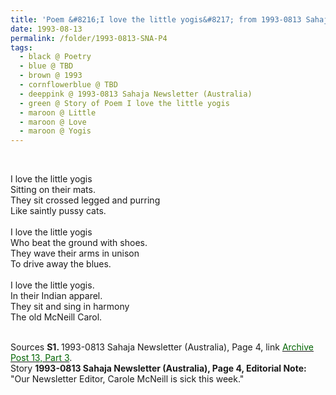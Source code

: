 ```yaml
---
title: 'Poem &#8216;I love the little yogis&#8217; from 1993-0813 Sahaja Newsletter (Australia), Page 4'
date: 1993-08-13
permalink: /folder/1993-0813-SNA-P4
tags:
  - black @ Poetry
  - blue @ TBD
  - brown @ 1993
  - cornflowerblue @ TBD
  - deeppink @ 1993-0813 Sahaja Newsletter (Australia)
  - green @ Story of Poem I love the little yogis
  - maroon @ Little
  - maroon @ Love
  - maroon @ Yogis
---
```


<br>

<p>
I love the little yogis<br>
Sitting on their mats.<br>
They sit crossed legged and purring<br>
Like saintly pussy cats.<br>
<br>
I love the little yogis<br>
Who beat the ground with shoes.<br>
They wave their arms in unison<br>
To drive away the blues.<br>
<br>
I love the little yogis.<br>
In their Indian apparel.<br>
They sit and sing in harmony<br>
The old McNeill Carol.<br>
</p>

<br>

<wave-list>
<list-title color="DarkSeaGreen" width="40">Sources</list-title>
  <list-item color="BlanchedAlmond"  width="280"><b>S1. </b> 1993-0813 Sahaja Newsletter (Australia), Page 4, link <a href="https://seven-teams.github.io/archives/2023/0907"><font color="DarkGreen">Archive Post 13, Part 3</font></a>.</list-item>
</wave-list>

<br>

<wave-list>
<list-title color="DarkSeaGreen" width="25">Story</list-title>
  <list-item color="BlanchedAlmond"  width="280"><b>1993-0813 Sahaja Newsletter (Australia), Page 4, Editorial Note:</b> "Our Newsletter Editor, Carole McNeill is sick this week."</list-item>
</wave-list>